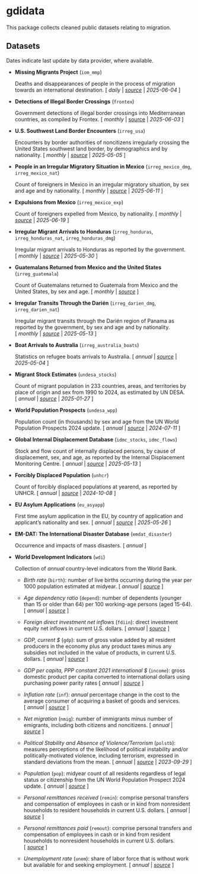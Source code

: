
# gdidata

<!-- badges: start -->
<!-- badges: end -->

This package collects cleaned public datasets relating to migration.

## Datasets

Dates indicate last update by data provider, where available.

- **Missing Migrants Project** (`iom_mmp`)

  Deaths and disappearances of people in the process of migration
  towards an international destination. \[ *daily* \|
  *[source](https://missingmigrants.iom.int/downloads)* \|
  *2025-06-04* \]

- **Detections of Illegal Border Crossings** (`frontex`)

  Government detections of illegal border crossings into Mediterranean
  countries, as compiled by Frontex. \[ *monthly* \|
  [source](https://www.frontex.europa.eu/what-we-do/monitoring-and-risk-analysis/migratory-map/)
  \| *2025-06-03* \]

- **U.S. Southwest Land Border Encounters** (`irreg_usa`)

  Encounters by border authorities of noncitizens irregularly crossing
  the United States southwest land border, by demographics and by
  nationality. \[ *monthly* \|
  *[source](https://www.cbp.gov/document/stats/nationwide-encounters)*
  \| *2025-05-05* \]

- **People in an Irregular Migratory Situation in Mexico**
  (`irreg_mexico_dmg`, `irreg_mexico_nat`)

  Count of foreigners in Mexico in an irregular migratory situation, by
  sex and age and by nationality. \[ *monthly* \|
  *[source](https://portales.segob.gob.mx/es/PoliticaMigratoria/Boletines_Estadisticos)*
  \| *2025-06-11* \]

- **Expulsions from Mexico** (`irreg_mexico_exp`)

  Count of foreigners expelled from Mexico, by nationality. \[ *monthly*
  \|
  *[source](https://portales.segob.gob.mx/es/PoliticaMigratoria/Boletines_Estadisticos)*
  \| *2025-06-19* \]

- **Irregular Migrant Arrivals to Honduras** (`irreg_honduras`,
  `irreg_honduras_nat`, `irreg_honduras_dmg`)

  Irregular migrant arrivals to Honduras as reported by the government.
  \[ *monthly* \|
  *[source](https://app.powerbi.com/view?r=eyJrIjoiODNhMGY4MGUtM2NkMy00YTIzLTlmZTAtNmQxZmJiZDhiZjc1IiwidCI6ImUxMWQ5NjIwLTRkM2UtNDEwYi05MTUyLWZkMWNmNmNmNzI5YSJ9)*
  \| *2025-05-30* \]

- **Guatemalans Returned from Mexico and the United States**
  (`irreg_guatemala`)

  Count of Guatemalans returned to Guatemala from Mexico and the United
  States, by sex and age. \[ *monthly* \|
  *[source](https://igm.gob.gt/informes-estadisticos)* \]

- **Irregular Transits Through the Darién** (`irreg_darien_dmg`,
  `irreg_darien_nat`)

  Irregular migrant transits through the Darién region of Panama as
  reported by the government, by sex and age and by nationality.
  \[ *monthly* \| *[source](https://www.migracion.gob.pa/estadisticas/)*
  \| *2025-05-13* \]

- **Boat Arrivals to Australia** (`irreg_australia_boats`)

  Statistics on refugee boats arrivals to Australia. \[ *annual* \|
  *[source](https://www.refugeecouncil.org.au/asylum-boats-statistics/)*
  \| *2025-05-04* \]

- **Migrant Stock Estimates** (`undesa_stocks`)

  Count of migrant population in 233 countries, areas, and territories
  by place of origin and sex from 1990 to 2024, as estimated by UN DESA.
  \[ *annual* \|
  *[source](https://www.un.org/development/desa/pd/content/international-migrant-stock)*
  \| *2025-01-27* \]

- **World Population Prospects** (`undesa_wpp`)

  Population count (in thousands) by sex and age from the UN World
  Population Prospects 2024 update. \[ *annual* \|
  *[source](https://population.un.org/wpp/downloads?folder=Standard%20Projections&group=CSV%20format)*
  \| *2024-07-11* \]

- **Global Internal Displacement Database** (`idmc_stocks`,
  `idmc_flows`)

  Stock and flow count of internally displaced persons, by cause of
  displacement, sex, and age, as reported by the Internal Displacement
  Monitoring Centre. \[ *annual* \|
  *[source](https://www.internal-displacement.org/database/displacement-data)*
  \| *2025-05-13* \]

- **Forcibly Displaced Population** (`unhcr`)

  Count of forcibly displaced populations at yearend, as reported by
  UNHCR. \[ *annual* \|
  *[source](https://www.unhcr.org/refugee-statistics/download/?url=tzZ1du)*
  \| *2024-10-08* \]

- **EU Asylum Applications** (`eu_asyapp`)

  First time asylum application in the EU, by country of application and
  applicant’s nationality and sex. \[ *annual* \|
  *[source](https://ec.europa.eu/eurostat/databrowser/view/tps00191/default/table?lang=en&category=t_migr.t_migr_asy)*
  \| *2025-05-26* \]

- **EM-DAT: The International Disaster Database** (`emdat_disaster`)

  Occurrence and impacts of mass disasters. \[ *annual* \]

- **World Development Indicators** (`wdi`)

  Collection of *annual* country-level indicators from the World Bank.

  - *Birth rate* (`birth`): number of live births occurring during the
    year per 1000 population estimated at midyear. \[ *annual* \|
    *[source](https://data.worldbank.org/indicator/SP.DYN.CBRT.IN)* \]

  - *Age dependency ratio* (`depend`): number of dependents (younger
    than 15 or older than 64) per 100 working-age persons (aged 15-64).
    \[ *annual* \|
    *[source](https://data.worldbank.org/indicator/SP.POP.DPND)* \]

  - *Foreign direct investment net inflows* (`fdiin`): direct investment
    equity net inflows in current U.S. dollars. \[ *annual* \|
    *[source](https://data.worldbank.org/indicator/BX.KLT.DINV.CD.WD)* \]

  - *GDP, current \$* (`gdp`): sum of gross value added by all resident
    producers in the economy plus any product taxes minus any subsidies
    not included in the value of products, in current U.S. dollars.
    \[ *annual* \|
    *[source](https://data.worldbank.org/indicator/NY.GDP.MKTP.CD)* \]

  - *GDP per capita, PPP constant 2021 international \$* (`income`):
    gross domestic product per capita converted to international dollars
    using purchasing power parity rates \[ *annual* \|
    *[source](https://data.worldbank.org/indicator/NY.GDP.PCAP.PP.KD)* \]

  - *Inflation rate* (`inf`): *annual* percentage change in the cost to
    the average consumer of acquiring a basket of goods and services.
    \[ *annual* \|
    *[source](https://data.worldbank.org/indicator/FP.CPI.TOTL.ZG)* \]

  - *Net migration* (`nmig`): number of immigrants minus number of
    emigrants, including both citizens and noncitizens. \[ *annual* \|
    *[source](https://data.worldbank.org/indicator/SM.POP.NETM)* \]

  - *Political Stability and Absence of Violence/Terrorism* (`polstb`):
    measures perceptions of the likelihood of political instability
    and/or politically-motivated violence, including terrorism,
    expressed in standard deviations from the mean. \[ *annual* \|
    *[source](https://www.worldbank.org/en/publication/worldwide-governance-indicators)*
    \| *2023-09-29* \]

  - *Population* (`pop`): midyear count of all residents regardless of
    legal status or citizenship from the UN World Population Prospect
    2024 update. \[ *annual* \|
    *[source](https://www.un.org/development/desa/pd/content/international-migrant-stock)* \]

  - *Personal remittances received* (`remin`): comprise personal
    transfers and compensation of employees in cash or in kind from
    nonresident households to resident households in current U.S.
    dollars. \[ *annual* \|
    *[source](https://data.worldbank.org/indicator/BX.TRF.PWKR.CD.DT)* \]

  - *Personal remittances paid* (`remout`): comprise personal transfers
    and compensation of employees in cash or in kind from resident
    households to nonresident households in current U.S. dollars.
    \[ *[source](https://data.worldbank.org/indicator/BM.TRF.PWKR.CD.DT)* \]

  - *Unemployment rate* (`unem`): share of labor force that is without
    work but available for and seeking employment. \[ *annual* \|
    *[source](https://data.worldbank.org/indicator/SL.UEM.TOTL.ZS)* \]
